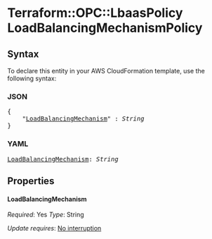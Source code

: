# Terraform::OPC::LbaasPolicy LoadBalancingMechanismPolicy

## Syntax

To declare this entity in your AWS CloudFormation template, use the following syntax:

### JSON

<pre>
{
    "<a href="#loadbalancingmechanism" title="LoadBalancingMechanism">LoadBalancingMechanism</a>" : <i>String</i>
}
</pre>

### YAML

<pre>
<a href="#loadbalancingmechanism" title="LoadBalancingMechanism">LoadBalancingMechanism</a>: <i>String</i>
</pre>

## Properties

#### LoadBalancingMechanism

_Required_: Yes
_Type_: String

_Update requires_: [No interruption](https://docs.aws.amazon.com/AWSCloudFormation/latest/UserGuide/using-cfn-updating-stacks-update-behaviors.html#update-no-interrupt)

